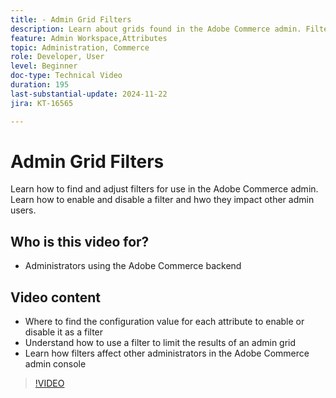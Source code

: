 ```yaml
---
title: - Admin Grid Filters
description: Learn about grids found in the Adobe Commerce admin. Filters are saved per admin user to not affect other administrators.
feature: Admin Workspace,Attributes
topic: Administration, Commerce
role: Developer, User
level: Beginner
doc-type: Technical Video
duration: 195
last-substantial-update: 2024-11-22
jira: KT-16565

---
```


# Admin Grid Filters

Learn how to find and adjust filters for use in the Adobe Commerce admin. Learn how to enable and disable a filter and hwo they impact other admin users.

## Who is this video for?

* Administrators using the Adobe Commerce backend 

## Video content

* Where to find the configuration value for each attribute to enable or disable it as a filter
* Understand how to use a filter to limit the results of an admin grid
* Learn how filters affect other administrators in the Adobe Commerce admin console

>[!VIDEO](https://video.tv.adobe.com/v/3440382?learn=on)
